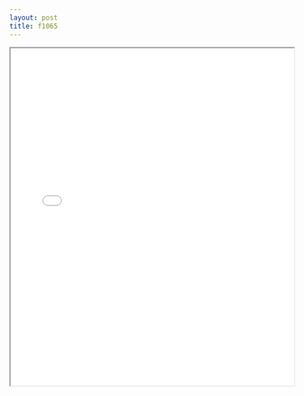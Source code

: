 ```yaml
---
layout: post
title: f1065
---
```


<div class="pdf-container">
<iframe src="/ea/assets/pdfs/f1065.pdf" height="600" width="100%" allowFullScreen="true"></iframe>
</div>

